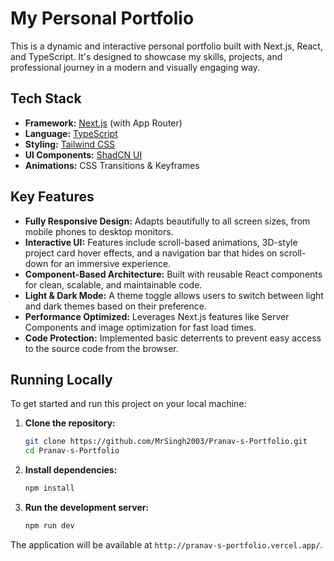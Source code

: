 # My Personal Portfolio

This is a dynamic and interactive personal portfolio built with Next.js, React, and TypeScript. It's designed to showcase my skills, projects, and professional journey in a modern and visually engaging way.

## Tech Stack

- **Framework:** [Next.js](https://nextjs.org/) (with App Router)
- **Language:** [TypeScript](https://www.typescriptlang.org/)
- **Styling:** [Tailwind CSS](https://tailwindcss.com/)
- **UI Components:** [ShadCN UI](https://ui.shadcn.com/)
- **Animations:** CSS Transitions & Keyframes

## Key Features

- **Fully Responsive Design:** Adapts beautifully to all screen sizes, from mobile phones to desktop monitors.
- **Interactive UI:** Features include scroll-based animations, 3D-style project card hover effects, and a navigation bar that hides on scroll-down for an immersive experience.
- **Component-Based Architecture:** Built with reusable React components for clean, scalable, and maintainable code.
- **Light & Dark Mode:** A theme toggle allows users to switch between light and dark themes based on their preference.
- **Performance Optimized:** Leverages Next.js features like Server Components and image optimization for fast load times.
- **Code Protection:** Implemented basic deterrents to prevent easy access to the source code from the browser.

## Running Locally

To get started and run this project on your local machine:

1.  **Clone the repository:**
    ```bash
    git clone https://github.com/MrSingh2003/Pranav-s-Portfolio.git
    cd Pranav-s-Portfolio
    ```

2.  **Install dependencies:**
    ```bash
    npm install
    ```

3.  **Run the development server:**
    ```bash
    npm run dev
    ```

The application will be available at `http://pranav-s-portfolio.vercel.app/`.
